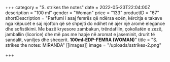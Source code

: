 +++
category = "S. strikes the notes"
date = 2022-05-23T22:04:00Z
description = "100 ml"
gender = "Woman"
price = "133"
productID = "67"
shortDescription = "Parfumi i asaj femrës që ndërsa ecën, kërcitja e takave nga këpucët e saj njofton që së shpejti do ndihet në ajër një aromë elegance dhe sofistikimi. Me bazë kryesore zambakun, trëndafilin, çokollatën e zezë, jamballin (licorice) dhe më pas me hapje në aromat e jaseminit, drurit të sandalit, vaniljes dhe sheqerit. **100ml-EDP-FEMRA (WOMAN)**"
title = "S. strikes the notes: MIRANDA"
[[images]]
image = "/uploads/sstrikes-2.png"

+++
